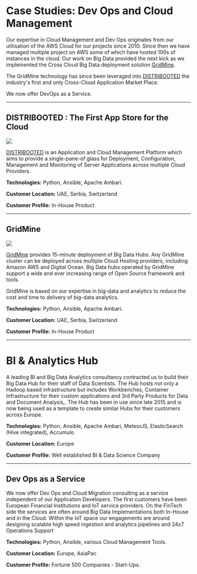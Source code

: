 # Case Studies: Dev Ops and Cloud Management

Our expertise in Cloud Management and Dev Ops originates from our utilisation of the AWS Cloud for our projects since 2010. Since then we have managed multiple project on AWS some of which have hosted 100s of instances in the cloud. Our work on Big Data provided the next kick as we implemented the Cross Cloud Big Data deployment solution [GridMine](http://gridmine.com).

The GridMine technology has since been leveraged into [DISTRIBOOTED](http://distribooted.com) the industry's first and only Cross-Cloud Application Market Place.

We now offer DevOps as a Service.

---

## DISTRIBOOTED : The First App Store for the Cloud

![](https://cdn-images-1.medium.com/max/1437/1*S2r17frm7U0MV9a0YPSFVw.png)

[DISTRIBOOTED](http://distribooted.com) is an Application and Cloud Management Platform which aims to provide a single-pane-of glass for Deployment, Configuration, Management and Monitoring of Server Applications across multiple Cloud Providers.

**Technologies:** Python, Ansible, Apache Ambari.

**Customer Location:** UAE, Serbia, Switzerland

**Customer Profile:** In-House Product

---

## GridMine

![](http://www.gridmine.com/images/gridmine5.png)

[GridMine](http://gridmine.com) provides 15-minute deployment of Big Data Hubs. Any GridMine cluster can be deployed across multiple Cloud Hosting providers, including Amazon AWS and Digital Ocean. Big Data hubs operated by GridMine support a wide and ever increasing range of Open Source framework and tools.

GridMine is based on our expertise in big-data and analytics to reduce the cost and time to delivery of big-data analytics.

**Technologies:** Python, Ansible, Apache Ambari.

**Customer Location:** UAE, Serbia, Switzerland

**Customer Profile:** In-House Product

---

# BI & Analytics Hub

A leading BI and Big Data Analytics consultancy contracted us to build their Big Data Hub for their staff of Data Scientists. The Hub hosts not only a Hadoop based infrastructure but includes Workbenches, Container Infrastructure for their custom applications and 3rd Party Products for Data and Document Analysis,. The Hub has been in use since late 2015 and is now being used as a template to create similar Hubs for their customers across Europe.

**Technologies:** Python, Ansible, Apache Ambari, MeteorJS, ElasticSearch \(Hive integrated\), Accumulo

**Customer Location:** Europe

**Customer Profile:** Well established BI & Data Science Company

---

## Dev Ops as a Service

We now offer Dev Ops and Cloud Migration consulting as a service independent of our Application Developers. The first customers have been European Financial Institutions and IoT service providers. On the FinTech side the services are often around Big Data Implementations both In-House and in the Cloud. Within the IoT space our engagements are around designing scalable high speed ingestion and analytics pipelines and 24x7 Operations Support

**Technologies:** Python, Ansible, various Cloud Management Tools.

**Customer Location:** Europe, AsiaPac

**Customer Profile:** Fortune 500 Companies - Start-Ups.

## 



